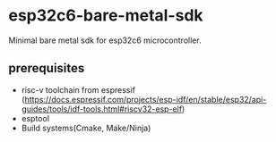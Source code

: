 # esp32c6-bare-metal-sdk
Minimal bare metal sdk for esp32c6 microcontroller.

## prerequisites
- risc-v toolchain from espressif (https://docs.espressif.com/projects/esp-idf/en/stable/esp32/api-guides/tools/idf-tools.html#riscv32-esp-elf)
- esptool
- Build systems(Cmake, Make/Ninja)
  

